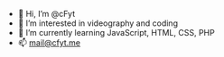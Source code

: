 - 👋 Hi, I’m @cFyt
- 👀 I’m interested in videography and coding
- 🌱 I’m currently learning JavaScript, HTML, CSS, PHP
- 📫 mail@cfyt.me


